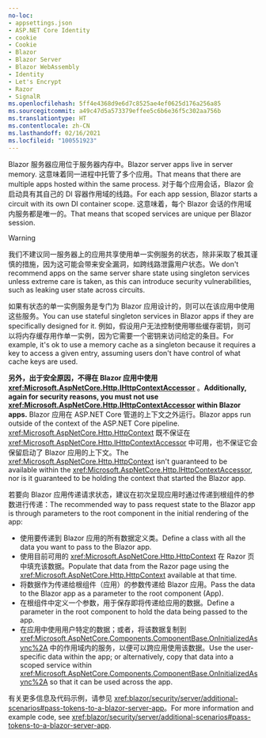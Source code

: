 ```yaml
---
no-loc:
- appsettings.json
- ASP.NET Core Identity
- cookie
- Cookie
- Blazor
- Blazor Server
- Blazor WebAssembly
- Identity
- Let's Encrypt
- Razor
- SignalR
ms.openlocfilehash: 5ff4e4368d9e6d7c8525ae4ef0625d176a256a85
ms.sourcegitcommit: a49c47d5a573379effee5c6b6e36f5c302aa756b
ms.translationtype: HT
ms.contentlocale: zh-CN
ms.lasthandoff: 02/16/2021
ms.locfileid: "100551923"
---
```

<span data-ttu-id="91b45-101">Blazor 服务器应用位于服务器内存中。</span><span class="sxs-lookup"><span data-stu-id="91b45-101">Blazor server apps live in server memory.</span></span> <span data-ttu-id="91b45-102">这意味着同一进程中托管了多个应用。</span><span class="sxs-lookup"><span data-stu-id="91b45-102">That means that there are multiple apps hosted within the same process.</span></span> <span data-ttu-id="91b45-103">对于每个应用会话，Blazor 会启动具有其自己的 DI 容器作用域的线路。</span><span class="sxs-lookup"><span data-stu-id="91b45-103">For each app session, Blazor starts a circuit with its own DI container scope.</span></span> <span data-ttu-id="91b45-104">这意味着，每个 Blazor 会话的作用域内服务都是唯一的。</span><span class="sxs-lookup"><span data-stu-id="91b45-104">That means that scoped services are unique per Blazor session.</span></span>

> [!WARNING]
> <span data-ttu-id="91b45-105">我们不建议同一服务器上的应用共享使用单一实例服务的状态，除非采取了极其谨慎的措施，因为这可能会带来安全漏洞，如跨线路泄露用户状态。</span><span class="sxs-lookup"><span data-stu-id="91b45-105">We don't recommend apps on the same server share state using singleton services unless extreme care is taken, as this can introduce security vulnerabilities, such as leaking user state across circuits.</span></span>

<span data-ttu-id="91b45-106">如果有状态的单一实例服务是专门为 Blazor 应用设计的，则可以在该应用中使用这些服务。</span><span class="sxs-lookup"><span data-stu-id="91b45-106">You can use stateful singleton services in Blazor apps if they are specifically designed for it.</span></span> <span data-ttu-id="91b45-107">例如，假设用户无法控制使用哪些缓存密钥，则可以将内存缓存用作单一实例，因为它需要一个密钥来访问给定的条目。</span><span class="sxs-lookup"><span data-stu-id="91b45-107">For example, it's ok to use a memory cache as a singleton because it requires a key to access a given entry, assuming users don't have control of what cache keys are used.</span></span>

<span data-ttu-id="91b45-108">**另外，出于安全原因，不得在 Blazor 应用中使用 <xref:Microsoft.AspNetCore.Http.IHttpContextAccessor>** 。</span><span class="sxs-lookup"><span data-stu-id="91b45-108">**Additionally, again for security reasons, you must not use <xref:Microsoft.AspNetCore.Http.IHttpContextAccessor> within Blazor apps.**</span></span> <span data-ttu-id="91b45-109">Blazor 应用在 ASP.NET Core 管道的上下文之外运行。</span><span class="sxs-lookup"><span data-stu-id="91b45-109">Blazor apps run outside of the context of the ASP.NET Core pipeline.</span></span> <span data-ttu-id="91b45-110"><xref:Microsoft.AspNetCore.Http.HttpContext> 既不保证在 <xref:Microsoft.AspNetCore.Http.IHttpContextAccessor> 中可用，也不保证它会保留启动了 Blazor 应用的上下文。</span><span class="sxs-lookup"><span data-stu-id="91b45-110">The <xref:Microsoft.AspNetCore.Http.HttpContext> isn't guaranteed to be available within the <xref:Microsoft.AspNetCore.Http.IHttpContextAccessor>, nor is it guaranteed to be holding the context that started the Blazor app.</span></span>

<span data-ttu-id="91b45-111">若要向 Blazor 应用传递请求状态，建议在初次呈现应用时通过传递到根组件的参数进行传递：</span><span class="sxs-lookup"><span data-stu-id="91b45-111">The recommended way to pass request state to the Blazor app is through parameters to the root component in the initial rendering of the app:</span></span>

* <span data-ttu-id="91b45-112">使用要传递到 Blazor 应用的所有数据定义类。</span><span class="sxs-lookup"><span data-stu-id="91b45-112">Define a class with all the data you want to pass to the Blazor app.</span></span>
* <span data-ttu-id="91b45-113">使用目前可用的 <xref:Microsoft.AspNetCore.Http.HttpContext> 在 Razor 页中填充该数据。</span><span class="sxs-lookup"><span data-stu-id="91b45-113">Populate that data from the Razor page using the <xref:Microsoft.AspNetCore.Http.HttpContext> available at that time.</span></span>
* <span data-ttu-id="91b45-114">将数据作为传递给根组件（应用）的参数传递给 Blazor 应用。</span><span class="sxs-lookup"><span data-stu-id="91b45-114">Pass the data to the Blazor app as a parameter to the root component (App).</span></span>
* <span data-ttu-id="91b45-115">在根组件中定义一个参数，用于保存即将传递给应用的数据。</span><span class="sxs-lookup"><span data-stu-id="91b45-115">Define a parameter in the root component to hold the data being passed to the app.</span></span>
* <span data-ttu-id="91b45-116">在应用中使用用户特定的数据；或者，将该数据复制到 <xref:Microsoft.AspNetCore.Components.ComponentBase.OnInitializedAsync%2A> 中的作用域内的服务，以便可以跨应用使用该数据。</span><span class="sxs-lookup"><span data-stu-id="91b45-116">Use the user-specific data within the app; or alternatively, copy that data into a scoped service within <xref:Microsoft.AspNetCore.Components.ComponentBase.OnInitializedAsync%2A> so that it can be used across the app.</span></span>

<span data-ttu-id="91b45-117">有关更多信息及代码示例，请参见 <xref:blazor/security/server/additional-scenarios#pass-tokens-to-a-blazor-server-app>。</span><span class="sxs-lookup"><span data-stu-id="91b45-117">For more information and example code, see <xref:blazor/security/server/additional-scenarios#pass-tokens-to-a-blazor-server-app>.</span></span>
